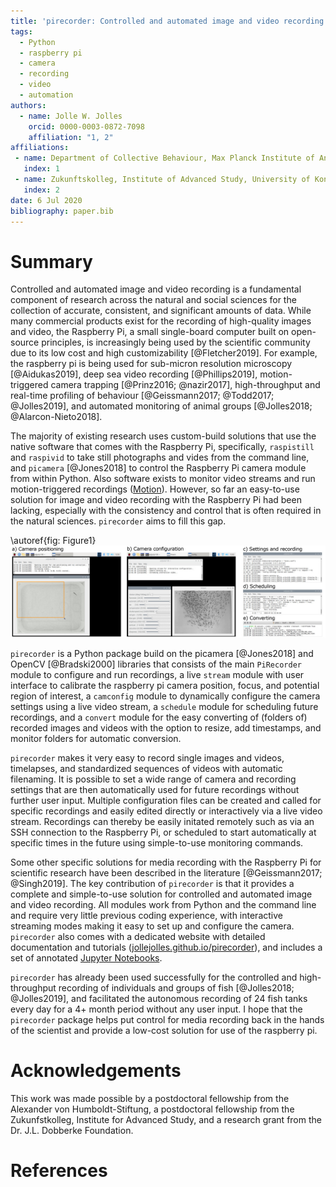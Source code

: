 ```yaml
---
title: 'pirecorder: Controlled and automated image and video recording with the raspberry pi'
tags:
  - Python
  - raspberry pi
  - camera
  - recording
  - video
  - automation
authors:
  - name: Jolle W. Jolles
    orcid: 0000-0003-0872-7098
    affiliation: "1, 2"
affiliations:
 - name: Department of Collective Behaviour, Max Planck Institute of Animal Behaviour, Konstanz, Germany
   index: 1
 - name: Zukunftskolleg, Institute of Advanced Study, University of Konstanz, Germany
   index: 2
date: 6 Jul 2020
bibliography: paper.bib
---
```


# Summary
Controlled and automated image and video recording is a fundamental component of research across the natural and social sciences for the collection of accurate, consistent, and significant amounts of data. While many commercial products exist for the recording of high-quality images and video, the Raspberry Pi, a small single-board computer built on open-source principles, is increasingly being used by the scientific community due to its low cost and high customizability [@Fletcher2019]. For example, the raspberry pi is being used for sub-micron resolution microscopy [@Aidukas2019], deep sea video recording [@Phillips2019], motion-triggered camera trapping [@Prinz2016; @nazir2017], high-throughput and real-time profiling of behaviour [@Geissmann2017; @Todd2017; @Jolles2019], and automated monitoring of animal groups [@Jolles2018; @Alarcon-Nieto2018].

The majority of existing research uses custom-build solutions that use the native software that comes with the Raspberry Pi, specifically, `raspistill` and `raspivid` to take still photographs and vides from the command line, and `picamera` [@Jones2018] to control the Raspberry Pi camera module from within Python. Also software exists to monitor video streams and run motion-triggered recordings ([Motion](https://motion-project.github.io)). However, so far an easy-to-use solution for image and video recording with the Raspberry Pi had been lacking, especially with the consistency and control that is often required in the natural sciences. `pirecorder` aims to fill this gap.

\autoref{fig: Figure1}![Caption for example figure.\label{fig:Figure1}](figure1.jpg)

`pirecorder` is a Python package build on the picamera [@Jones2018] and OpenCV [@Bradski2000] libraries that consists of the main `PiRecorder` module to configure and run recordings, a live `stream` module with user interface to calibrate the raspberry pi camera position, focus, and potential region of interest, a `camconfig` module to dynamically configure the camera settings using a live video stream, a `schedule` module for scheduling future recordings, and a `convert` module for the easy converting of (folders of) recorded images and videos with the option to resize, add timestamps, and monitor folders for automatic conversion.

`pirecorder` makes it very easy to record single images and videos, timelapses, and standardized sequences of videos with automatic filenaming. It is possible to set a wide range of camera and recording settings that are then automatically used for future recordings without further user input. Multiple configuration files can be created and called for specific recordings and easily edited directly or interactively via a live video stream. Recordings can thereby be easily initated remotely such as via an SSH connection to the Raspberry Pi, or scheduled to start automatically at specific times in the future using simple-to-use monitoring commands.

Some other specific solutions for media recording with the Raspberry Pi for scientific research have been described in the literature [@Geissmann2017; @Singh2019]. The key contribution of `pirecorder` is that it provides a complete and simple-to-use solution for controlled and automated image and video recording. All modules work from Python and the command line and require very little previous coding experience, with interactive streaming modes making it easy to set up and configure the camera. `pirecorder` also comes with a dedicated website with detailed documentation and tutorials ([jollejolles.github.io/pirecorder](https://jollejolles.github.io/pirecorder/)), and includes a set of annotated [Jupyter Notebooks](https://github.com/JolleJolles/pirecorder/tree/master/notebooks).

`pirecorder` has already been used successfully for the controlled and high-throughput recording of individuals and groups of fish [@Jolles2018; @Jolles2019], and facilitated the autonomous recording of 24 fish tanks every day for a 4+ month period without any user input. I hope that the `pirecorder` package helps put control for media recording back in the hands of the scientist and provide a low-cost solution for use of the raspberry pi.


# Acknowledgements
This work was made possible by a postdoctoral fellowship from the Alexander von Humboldt-Stiftung, a postdoctoral fellowship from the Zukunfstkolleg, Institute for Advanced Study, and a research grant from the Dr. J.L. Dobberke Foundation.

# References
